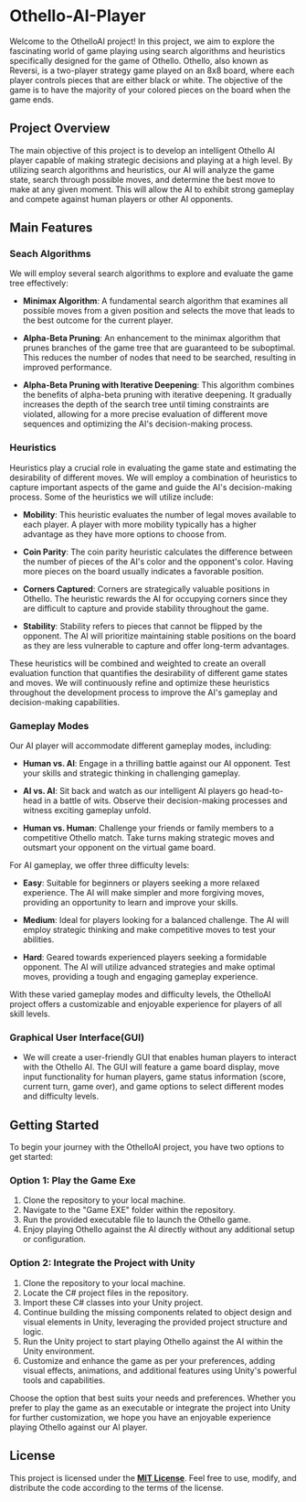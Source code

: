 # Othello-AI-Player

Welcome to the OthelloAI project! In this project, we aim to explore the fascinating world of game playing using search algorithms and heuristics specifically designed for the game of Othello. Othello, also known as Reversi, is a two-player strategy game played on an 8x8 board, where each player controls pieces that are either black or white. The objective of the game is to have the majority of your colored pieces on the board when the game ends.

## Project Overview

The main objective of this project is to develop an intelligent Othello AI player capable of making strategic decisions and playing at a high level. By utilizing search algorithms and heuristics, our AI will analyze the game state, search through possible moves, and determine the best move to make at any given moment. This will allow the AI to exhibit strong gameplay and compete against human players or other AI opponents.

## Main Features

### Seach Algorithms

We will employ several search algorithms to explore and evaluate the game tree effectively:

- **Minimax Algorithm**: A fundamental search algorithm that examines all possible moves from a given position and selects the move that leads to the best outcome for the current player.

- **Alpha-Beta Pruning**: An enhancement to the minimax algorithm that prunes branches of the game tree that are guaranteed to be suboptimal. This reduces the number of nodes that need to be searched, resulting in improved performance.

- **Alpha-Beta Pruning with Iterative Deepening**: This algorithm combines the benefits of alpha-beta pruning with iterative deepening. It gradually increases the depth of the search tree until timing constraints are violated, allowing for a more precise evaluation of different move sequences and optimizing the AI's decision-making process.

### Heuristics

Heuristics play a crucial role in evaluating the game state and estimating the desirability of different moves. We will employ a combination of heuristics to capture important aspects of the game and guide the AI's decision-making process. Some of the heuristics we will utilize include:

- **Mobility**: This heuristic evaluates the number of legal moves available to each player. A player with more mobility typically has a higher advantage as they have more options to choose from.

- **Coin Parity**: The coin parity heuristic calculates the difference between the number of pieces of the AI's color and the opponent's color. Having more pieces on the board usually indicates a favorable position.

- **Corners Captured**: Corners are strategically valuable positions in Othello. The heuristic rewards the AI for occupying corners since they are difficult to capture and provide stability throughout the game.

- **Stability**: Stability refers to pieces that cannot be flipped by the opponent. The AI will prioritize maintaining stable positions on the board as they are less vulnerable to capture and offer long-term advantages.

These heuristics will be combined and weighted to create an overall evaluation function that quantifies the desirability of different game states and moves. We will continuously refine and optimize these heuristics throughout the development process to improve the AI's gameplay and decision-making capabilities.

### Gameplay Modes

Our AI player will accommodate different gameplay modes, including:

- **Human vs. AI**: Engage in a thrilling battle against our AI opponent. Test your skills and strategic thinking in challenging gameplay.

- **AI vs. AI**: Sit back and watch as our intelligent AI players go head-to-head in a battle of wits. Observe their decision-making processes and witness exciting gameplay unfold.

- **Human vs. Human**: Challenge your friends or family members to a competitive Othello match. Take turns making strategic moves and outsmart your opponent on the virtual game board.

For AI gameplay, we offer three difficulty levels:

- **Easy**: Suitable for beginners or players seeking a more relaxed experience. The AI will make simpler and more forgiving moves, providing an opportunity to learn and improve your skills.

- **Medium**: Ideal for players looking for a balanced challenge. The AI will employ strategic thinking and make competitive moves to test your abilities.

- **Hard**: Geared towards experienced players seeking a formidable opponent. The AI will utilize advanced strategies and make optimal moves, providing a tough and engaging gameplay experience.

With these varied gameplay modes and difficulty levels, the OthelloAI project offers a customizable and enjoyable experience for players of all skill levels.

### Graphical User Interface(GUI)

- We will create a user-friendly GUI that enables human players to interact with the Othello AI. The GUI will feature a game board display, move input functionality for human players, game status information (score, current turn, game over), and game options to select different modes and difficulty levels.

## Getting Started

To begin your journey with the OthelloAI project, you have two options to get started:

### Option 1: Play the Game Exe

1. Clone the repository to your local machine.
2. Navigate to the "Game EXE" folder within the repository.
3. Run the provided executable file to launch the Othello game.
4. Enjoy playing Othello against the AI directly without any additional setup or configuration.

### Option 2: Integrate the Project with Unity

1. Clone the repository to your local machine.
2. Locate the C# project files in the repository.
3. Import these C# classes into your Unity project.
4. Continue building the missing components related to object design and visual elements in Unity, leveraging the provided project structure and logic.
5. Run the Unity project to start playing Othello against the AI within the Unity environment.
6. Customize and enhance the game as per your preferences, adding visual effects, animations, and additional features using Unity's powerful tools and capabilities.

Choose the option that best suits your needs and preferences. Whether you prefer to play the game as an executable or integrate the project into Unity for further customization, we hope you have an enjoyable experience playing Othello against our AI player.

## License

This project is licensed under the <ins>**MIT License**</ins>. Feel free to use, modify, and distribute the code according to the terms of the license.
